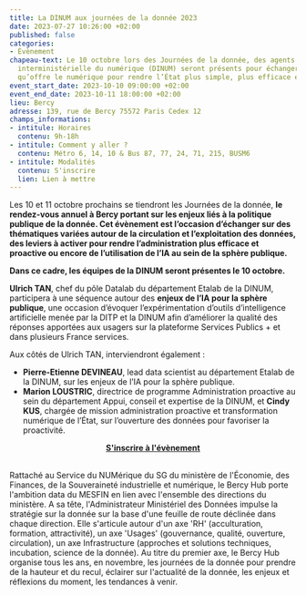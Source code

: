 ```yaml
---
title: La DINUM aux journées de la donnée 2023
date: 2023-07-27 10:26:00 +02:00
published: false
categories:
- Évènement
chapeau-text: Le 10 octobre lors des Journées de la donnée, des agents de la direction
  interministérielle du numérique (DINUM) seront présents pour échanger sur la puissance
  qu’offre le numérique pour rendre l’État plus simple, plus efficace et plus souverain.
event_start_date: 2023-10-10 09:00:00 +02:00
event_end_date: 2023-10-11 18:00:00 +02:00
lieu: Bercy
adresse: 139, rue de Bercy 75572 Paris Cedex 12
champs_informations:
- intitule: Horaires
  contenu: 9h-18h
- intitule: Comment y aller ?
  contenu: Métro 6, 14, 10 & Bus 87, 77, 24, 71, 215, BUSM6
- intitule: Modalités
  contenu: S'inscrire
  lien: Lien à mettre
---
```


Les 10 et 11 octobre prochains se tiendront les Journées de la donnée, **le rendez-vous annuel à Bercy portant sur les enjeux liés à la politique publique de la donnée. Cet évènement est l’occasion d’échanger sur des thématiques variées autour de la circulation et l’exploitation des données, des leviers à activer pour rendre l’administration plus efficace et proactive ou encore de l’utilisation de l’IA au sein de la sphère publique.**

**Dans ce cadre, les équipes de la DINUM seront présentes le 10 octobre.**

**Ulrich TAN**, chef du pôle Datalab du département Etalab de la DINUM, participera à une séquence autour des **enjeux de l’IA pour la sphère publique**, une occasion d’évoquer l’expérimentation d’outils d’intelligence artificielle menée par la DITP et la DINUM afin d’améliorer la qualité des réponses apportées aux usagers sur la plateforme Services Publics + et dans plusieurs France services. 

Aux côtés de Ulrich TAN, interviendront également :
* **Pierre-Etienne DEVINEAU**, lead data scientist au département Etalab de la DINUM, sur les enjeux de l’IA pour la sphère publique. 
* **Marion LOUSTRIC**, directrice de programme Administration proactive au sein du département Appui, conseil et expertise de la DINUM, et **Cindy KUS**, chargée de mission administration proactive et transformation numérique de l’État, sur l’ouverture des données pour favoriser la proactivité.

<div align="center"><a href="mettre le lien"><b>S'inscrire à l'évènement</b></a></div>
<br>

Rattaché au Service du NUMérique du SG du ministère de l'Économie, des Finances, de la Souveraineté industrielle et numérique, le Bercy Hub porte l'ambition data du MESFIN en lien avec l'ensemble des directions du ministère. A sa tête, l'Administrateur Ministériel des Données impulse la stratégie sur la donnée sur la base d'une feuille de route déclinée dans chaque direction. Elle s'articule autour d'un axe 'RH' (acculturation, formation, attractivité), un axe 'Usages' (gouvernance, qualité, ouverture, circulation), un axe Infrastructure (approches et solutions techniques, incubation, science de la donnée). Au titre du premier axe, le Bercy Hub organise tous les ans, en novembre, les journées de la donnée pour prendre de la hauteur et du recul, éclairer sur l'actualité de la donnée, les enjeux et réflexions du moment, les tendances à venir.
